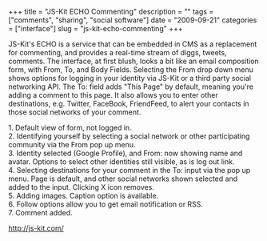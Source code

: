 +++
title = "JS-Kit ECHO Commenting"
description = ""
tags = ["comments", "sharing", "social software"]
date = "2009-09-21"
categories = ["interface"]
slug = "js-kit-echo-commenting"
+++


<p>JS-Kit's ECHO is a service that can be embedded in CMS as a replacement for commenting, and provides a real-time stream of diggs, tweets, comments. The interface, at first blush, looks a bit like an email composition form, with From, To, and Body Fields. Selecting the From drop down menu shows options for logging in your identity via JS-Kit or a third party social networking API. The To: field adds "This Page" by default, meaning you're adding a comment to this page. It also allows you to enter other destinations, e.g. Twitter, FaceBook, FriendFeed, to alert your contacts in those social networks of your comment.</p>
<div id="screens-full" class="clear"><div class="caption">1. Default view of form, not logged in.</div><div class="fullimg clear"><a href="//media.konigi.com/interface/jskit-echo-1.png" class="group" rel="group" title="1. Default view of form, not logged in."><img src="//media.konigi.com/interface/jskit-echo-1.png" alt="" class="img-responsive"></a></div></div><div id="screens-full" class="clear"><div class="caption">2. Identifying yourself by selecting a social network or other participating community via the From pop up menu.</div><div class="fullimg clear"><a href="//media.konigi.com/interface/jskit-echo-2.png" class="group" rel="group" title="2. Identifying yourself by selecting a social network or other participating community via the From ..."><img src="//media.konigi.com/interface/jskit-echo-2.png" alt="" class="img-responsive"></a></div></div><div id="screens-full" class="clear"><div class="caption">3. Identity selected (Google Profile), and From: now showing name and avatar. Options to select other identities still visible, as is log out link.</div><div class="fullimg clear"><a href="//media.konigi.com/interface/jskit-echo-3.png" class="group" rel="group" title="3. Identity selected (Google Profile), and From: now showing name and avatar. Options to select othe..."><img src="//media.konigi.com/interface/jskit-echo-3.png" alt="" class="img-responsive"></a></div></div><div id="screens-full" class="clear"><div class="caption">4. Selecting destinations for your comment in the To: input via the pop up menu. Page is default, and other social networks shown selected and added to the input. Clicking X icon removes.</div><div class="fullimg clear"><a href="//media.konigi.com/interface/jskit-echo-4.png" class="group" rel="group" title="4. Selecting destinations for your comment in the To: input via the pop up menu. Page is default, an..."><img src="//media.konigi.com/interface/jskit-echo-4.png" alt="" class="img-responsive"></a></div></div><div id="screens-full" class="clear"><div class="caption">5. Adding images. Caption option is available.</div><div class="fullimg clear"><a href="//media.konigi.com/interface/jskit-echo-5.png" class="group" rel="group" title="5. Adding images. Caption option is available."><img src="//media.konigi.com/interface/jskit-echo-5.png" alt="" class="img-responsive"></a></div></div><div id="screens-full" class="clear"><div class="caption">6. Follow options allow you to get email notification or RSS.</div><div class="fullimg clear"><a href="//media.konigi.com/interface/jskit-echo-6.png" class="group" rel="group" title="6. Follow options allow you to get email notification or RSS."><img src="//media.konigi.com/interface/jskit-echo-6.png" alt="" class="img-responsive"></a></div></div><div id="screens-full" class="clear"><div class="caption">7. Comment added.</div><div class="fullimg clear"><a href="//media.konigi.com/interface/jskit-echo-7.png" class="group" rel="group" title="7. Comment added."><img src="//media.konigi.com/interface/jskit-echo-7.png" alt="" class="img-responsive"></a></div></div>        
<p><a href="http://js-kit.com/">http://js-kit.com/</a></p>

